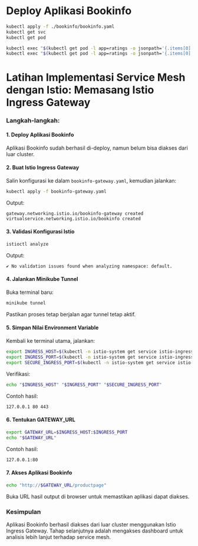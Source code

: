 # Deploy Aplikasi Bookinfo
```bash
kubectl apply -f ./bookinfo/bookinfo.yaml
kubectl get svc
kubectl get pod

kubectl exec "$(kubectl get pod -l app=ratings -o jsonpath='{.items[0].metadata.name}')" -c ratings -- curl -sS productpage:9080/productpage
kubectl exec "$(kubectl get pod -l app=ratings -o jsonpath='{.items[0].metadata.name}')" -c ratings -- curl -sS productpage:9080/productpage | grep -o "<title>.*</title>"
```

# Latihan Implementasi Service Mesh dengan Istio: Memasang Istio Ingress Gateway

### Langkah-langkah:

#### 1. Deploy Aplikasi Bookinfo
Aplikasi Bookinfo sudah berhasil di-deploy, namun belum bisa diakses dari luar cluster.

#### 2. Buat Istio Ingress Gateway
Salin konfigurasi ke dalam `bookinfo-gateway.yaml`, kemudian jalankan:
```bash
kubectl apply -f bookinfo-gateway.yaml
```
Output:
```
gateway.networking.istio.io/bookinfo-gateway created
virtualservice.networking.istio.io/bookinfo created
```

#### 3. Validasi Konfigurasi Istio
```bash
istioctl analyze
```
Output:
```
✔ No validation issues found when analyzing namespace: default.
```

#### 4. Jalankan Minikube Tunnel
Buka terminal baru:
```bash
minikube tunnel
```
Pastikan proses tetap berjalan agar tunnel tetap aktif.

#### 5. Simpan Nilai Environment Variable
Kembali ke terminal utama, jalankan:
```bash
export INGRESS_HOST=$(kubectl -n istio-system get service istio-ingressgateway -o jsonpath='{.status.loadBalancer.ingress[0].ip}')
export INGRESS_PORT=$(kubectl -n istio-system get service istio-ingressgateway -o jsonpath='{.spec.ports[?(@.name=="http2")].port}')
export SECURE_INGRESS_PORT=$(kubectl -n istio-system get service istio-ingressgateway -o jsonpath='{.spec.ports[?(@.name=="https")].port}')
```
Verifikasi:
```bash
echo "$INGRESS_HOST" "$INGRESS_PORT" "$SECURE_INGRESS_PORT"
```
Contoh hasil:
```
127.0.0.1 80 443
```

#### 6. Tentukan GATEWAY_URL
```bash
export GATEWAY_URL=$INGRESS_HOST:$INGRESS_PORT
echo "$GATEWAY_URL"
```
Contoh hasil:
```
127.0.0.1:80
```

#### 7. Akses Aplikasi Bookinfo
```bash
echo "http://$GATEWAY_URL/productpage"
```
Buka URL hasil output di browser untuk memastikan aplikasi dapat diakses.

### Kesimpulan
Aplikasi Bookinfo berhasil diakses dari luar cluster menggunakan Istio Ingress Gateway. Tahap selanjutnya adalah mengakses dashboard untuk analisis lebih lanjut terhadap service mesh.

